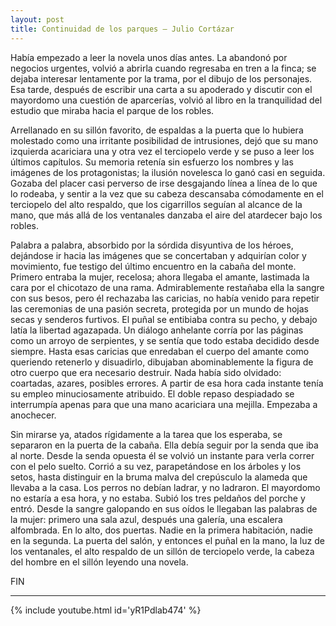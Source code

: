 ```yaml
---
layout: post
title: Continuidad de los parques – Julio Cortázar
---
```


Había empezado a leer la novela unos días antes. La abandonó por negocios urgentes, volvió a abrirla cuando regresaba en tren a la finca; se dejaba interesar lentamente por la trama, por el dibujo de los personajes. Esa tarde, después de escribir una carta a su apoderado y discutir con el mayordomo una cuestión de aparcerías, volvió al libro en la tranquilidad del estudio que miraba hacia el parque de los robles.

<!--more-->

Arrellanado en su sillón favorito, de espaldas a la puerta que lo hubiera molestado como una irritante posibilidad de intrusiones, dejó que su mano izquierda acariciara una y otra vez el terciopelo verde y se puso a leer los últimos capítulos. Su memoria retenía sin esfuerzo los nombres y las imágenes de los protagonistas; la ilusión novelesca lo ganó casi en seguida. Gozaba del placer casi perverso de irse desgajando línea a línea de lo que lo rodeaba, y sentir a la vez que su cabeza descansaba cómodamente en el terciopelo del alto respaldo, que los cigarrillos seguían al alcance de la mano, que más allá de los ventanales danzaba el aire del atardecer bajo los robles.

Palabra a palabra, absorbido por la sórdida disyuntiva de los héroes, dejándose ir hacia las imágenes que se concertaban y adquirían color y movimiento, fue testigo del último encuentro en la cabaña del monte. Primero entraba la mujer, recelosa; ahora llegaba el amante, lastimada la cara por el chicotazo de una rama. Admirablemente restañaba ella la sangre con sus besos, pero él rechazaba las caricias, no había venido para repetir las ceremonias de una pasión secreta, protegida por un mundo de hojas secas y senderos furtivos. El puñal se entibiaba contra su pecho, y debajo latía la libertad agazapada. Un diálogo anhelante corría por las páginas como un arroyo de serpientes, y se sentía que todo estaba decidido desde siempre. Hasta esas caricias que enredaban el cuerpo del amante como queriendo retenerlo y disuadirlo, dibujaban abominablemente la figura de otro cuerpo que era necesario destruir. Nada había sido olvidado: coartadas, azares, posibles errores. A partir de esa hora cada instante tenía su empleo minuciosamente atribuido. El doble repaso despiadado se interrumpía apenas para que una mano acariciara una mejilla. Empezaba a anochecer.

Sin mirarse ya, atados rígidamente a la tarea que los esperaba, se separaron en la puerta de la cabaña. Ella debía seguir por la senda que iba al norte. Desde la senda opuesta él se volvió un instante para verla correr con el pelo suelto. Corrió a su vez, parapetándose en los árboles y los setos, hasta distinguir en la bruma malva del crepúsculo la alameda que llevaba a la casa. Los perros no debían ladrar, y no ladraron. El mayordomo no estaría a esa hora, y no estaba. Subió los tres peldaños del porche y entró. Desde la sangre galopando en sus oídos le llegaban las palabras de la mujer: primero una sala azul, después una galería, una escalera alfombrada. En lo alto, dos puertas. Nadie en la primera habitación, nadie en la segunda. La puerta del salón, y entonces el puñal en la mano, la luz de los ventanales, el alto respaldo de un sillón de terciopelo verde, la cabeza del hombre en el sillón leyendo una novela.

FIN

---

{% include youtube.html id='yR1Pdlab474' %}
